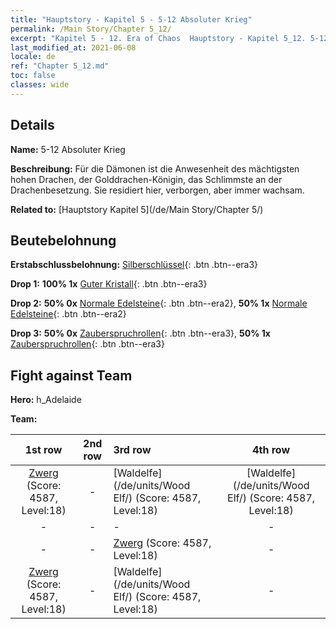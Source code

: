 ```yaml
---
title: "Hauptstory - Kapitel 5 - 5-12 Absoluter Krieg"
permalink: /Main Story/Chapter 5_12/
excerpt: "Kapitel 5 - 12. Era of Chaos  Hauptstory - Kapitel 5_12. 5-12 Absoluter Krieg"
last_modified_at: 2021-06-08
locale: de
ref: "Chapter 5_12.md"
toc: false
classes: wide
---
```


## Details

 **Name:** 5-12 Absoluter Krieg

 **Beschreibung:** Für die Dämonen ist die Anwesenheit des mächtigsten hohen Drachen, der Golddrachen-Königin, das Schlimmste an der Drachenbesetzung. Sie residiert hier, verborgen, aber immer wachsam.

 **Related to:** [Hauptstory Kapitel 5](/de/Main Story/Chapter 5/)

## Beutebelohnung

 **Erstabschlussbelohnung:** [Silberschlüssel](/ItemsDE/con_693/){: .btn .btn--era3}

 **Drop 1:** **100% 1x** [Guter Kristall](/ItemsDE/mat_17/){: .btn .btn--era3}

 **Drop 2:** **50% 0x** [Normale Edelsteine](/ItemsDE/mat_10/){: .btn .btn--era2}, **50% 1x** [Normale Edelsteine](/ItemsDE/mat_10/){: .btn .btn--era2}

 **Drop 3:** **50% 0x** [Zauberspruchrollen](/ItemsDE/con_694/){: .btn .btn--era3}, **50% 1x** [Zauberspruchrollen](/ItemsDE/con_694/){: .btn .btn--era3}


## Fight against Team
 **Hero:** h_Adelaide

 **Team:**


  | 1st row | 2nd row | 3rd row | 4th row |
  |:----:|:----:|:----|:----:|
  | [Zwerg](/de/units/Dwarf/) (Score: 4587, Level:18)  | - | [Waldelfe](/de/units/Wood Elf/) (Score: 4587, Level:18)  | [Waldelfe](/de/units/Wood Elf/) (Score: 4587, Level:18)  |
  | - | - | - | - |
  | - | - | [Zwerg](/de/units/Dwarf/) (Score: 4587, Level:18)  | - |
  | [Zwerg](/de/units/Dwarf/) (Score: 4587, Level:18)  | - | [Waldelfe](/de/units/Wood Elf/) (Score: 4587, Level:18)  | - |


